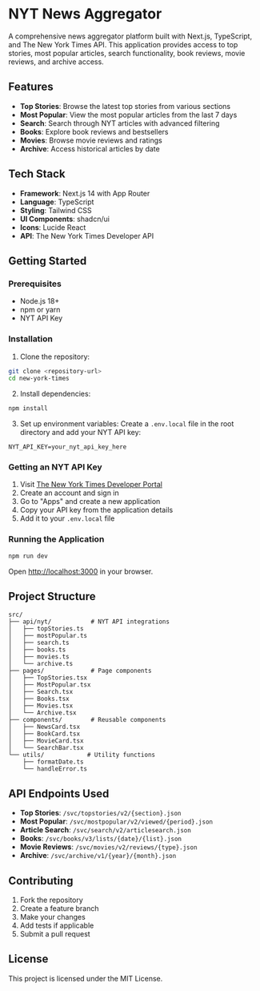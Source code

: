 # NYT News Aggregator

A comprehensive news aggregator platform built with Next.js, TypeScript, and The New York Times API. This application provides access to top stories, most popular articles, search functionality, book reviews, movie reviews, and archive access.

## Features

- **Top Stories**: Browse the latest top stories from various sections
- **Most Popular**: View the most popular articles from the last 7 days
- **Search**: Search through NYT articles with advanced filtering
- **Books**: Explore book reviews and bestsellers
- **Movies**: Browse movie reviews and ratings
- **Archive**: Access historical articles by date

## Tech Stack

- **Framework**: Next.js 14 with App Router
- **Language**: TypeScript
- **Styling**: Tailwind CSS
- **UI Components**: shadcn/ui
- **Icons**: Lucide React
- **API**: The New York Times Developer API

## Getting Started

### Prerequisites

- Node.js 18+
- npm or yarn
- NYT API Key

### Installation

1. Clone the repository:
```bash
git clone <repository-url>
cd new-york-times
```

2. Install dependencies:
```bash
npm install
```

3. Set up environment variables:
Create a `.env.local` file in the root directory and add your NYT API key:
```env
NYT_API_KEY=your_nyt_api_key_here
```

### Getting an NYT API Key

1. Visit [The New York Times Developer Portal](https://developer.nytimes.com/)
2. Create an account and sign in
3. Go to "Apps" and create a new application
4. Copy your API key from the application details
5. Add it to your `.env.local` file

### Running the Application

```bash
npm run dev
```

Open [http://localhost:3000](http://localhost:3000) in your browser.

## Project Structure

```
src/
├── api/nyt/           # NYT API integrations
│   ├── topStories.ts
│   ├── mostPopular.ts
│   ├── search.ts
│   ├── books.ts
│   ├── movies.ts
│   └── archive.ts
├── pages/             # Page components
│   ├── TopStories.tsx
│   ├── MostPopular.tsx
│   ├── Search.tsx
│   ├── Books.tsx
│   ├── Movies.tsx
│   └── Archive.tsx
├── components/        # Reusable components
│   ├── NewsCard.tsx
│   ├── BookCard.tsx
│   ├── MovieCard.tsx
│   └── SearchBar.tsx
└── utils/            # Utility functions
    ├── formatDate.ts
    └── handleError.ts
```

## API Endpoints Used

- **Top Stories**: `/svc/topstories/v2/{section}.json`
- **Most Popular**: `/svc/mostpopular/v2/viewed/{period}.json`
- **Article Search**: `/svc/search/v2/articlesearch.json`
- **Books**: `/svc/books/v3/lists/{date}/{list}.json`
- **Movie Reviews**: `/svc/movies/v2/reviews/{type}.json`
- **Archive**: `/svc/archive/v1/{year}/{month}.json`

## Contributing

1. Fork the repository
2. Create a feature branch
3. Make your changes
4. Add tests if applicable
5. Submit a pull request

## License

This project is licensed under the MIT License.
